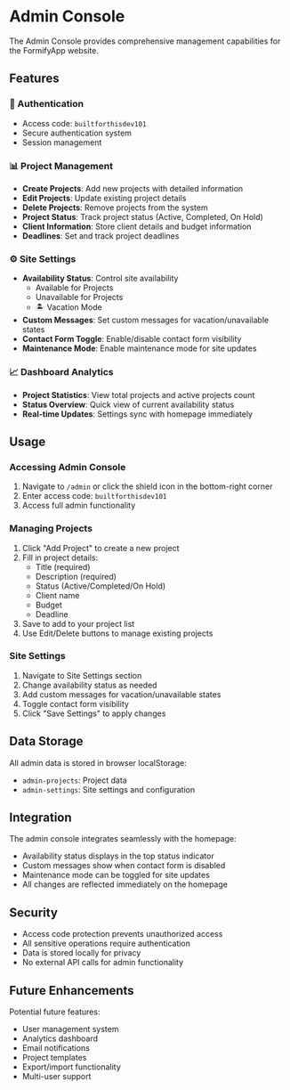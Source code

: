# Admin Console

The Admin Console provides comprehensive management capabilities for the FormifyApp website.

## Features

### 🔐 Authentication
- Access code: `builtforthisdev101`
- Secure authentication system
- Session management

### 📊 Project Management
- **Create Projects**: Add new projects with detailed information
- **Edit Projects**: Update existing project details
- **Delete Projects**: Remove projects from the system
- **Project Status**: Track project status (Active, Completed, On Hold)
- **Client Information**: Store client details and budget information
- **Deadlines**: Set and track project deadlines

### ⚙️ Site Settings
- **Availability Status**: Control site availability
  - Available for Projects
  - Unavailable for Projects  
  - 🏝️ Vacation Mode
- **Custom Messages**: Set custom messages for vacation/unavailable states
- **Contact Form Toggle**: Enable/disable contact form visibility
- **Maintenance Mode**: Enable maintenance mode for site updates

### 📈 Dashboard Analytics
- **Project Statistics**: View total projects and active projects count
- **Status Overview**: Quick view of current availability status
- **Real-time Updates**: Settings sync with homepage immediately

## Usage

### Accessing Admin Console
1. Navigate to `/admin` or click the shield icon in the bottom-right corner
2. Enter access code: `builtforthisdev101`
3. Access full admin functionality

### Managing Projects
1. Click "Add Project" to create a new project
2. Fill in project details:
   - Title (required)
   - Description (required)
   - Status (Active/Completed/On Hold)
   - Client name
   - Budget
   - Deadline
3. Save to add to your project list
4. Use Edit/Delete buttons to manage existing projects

### Site Settings
1. Navigate to Site Settings section
2. Change availability status as needed
3. Add custom messages for vacation/unavailable states
4. Toggle contact form visibility
5. Click "Save Settings" to apply changes

## Data Storage

All admin data is stored in browser localStorage:
- `admin-projects`: Project data
- `admin-settings`: Site settings and configuration

## Integration

The admin console integrates seamlessly with the homepage:
- Availability status displays in the top status indicator
- Custom messages show when contact form is disabled
- Maintenance mode can be toggled for site updates
- All changes are reflected immediately on the homepage

## Security

- Access code protection prevents unauthorized access
- All sensitive operations require authentication
- Data is stored locally for privacy
- No external API calls for admin functionality

## Future Enhancements

Potential future features:
- User management system
- Analytics dashboard
- Email notifications
- Project templates
- Export/import functionality
- Multi-user support
